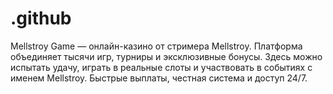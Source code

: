# .github
Mellstroy Game — онлайн-казино от стримера Mellstroy. Платформа объединяет тысячи игр, турниры и эксклюзивные бонусы. Здесь можно испытать удачу, играть в реальные слоты и участвовать в событиях с именем Mellstroy. Быстрые выплаты, честная система и доступ 24/7.
